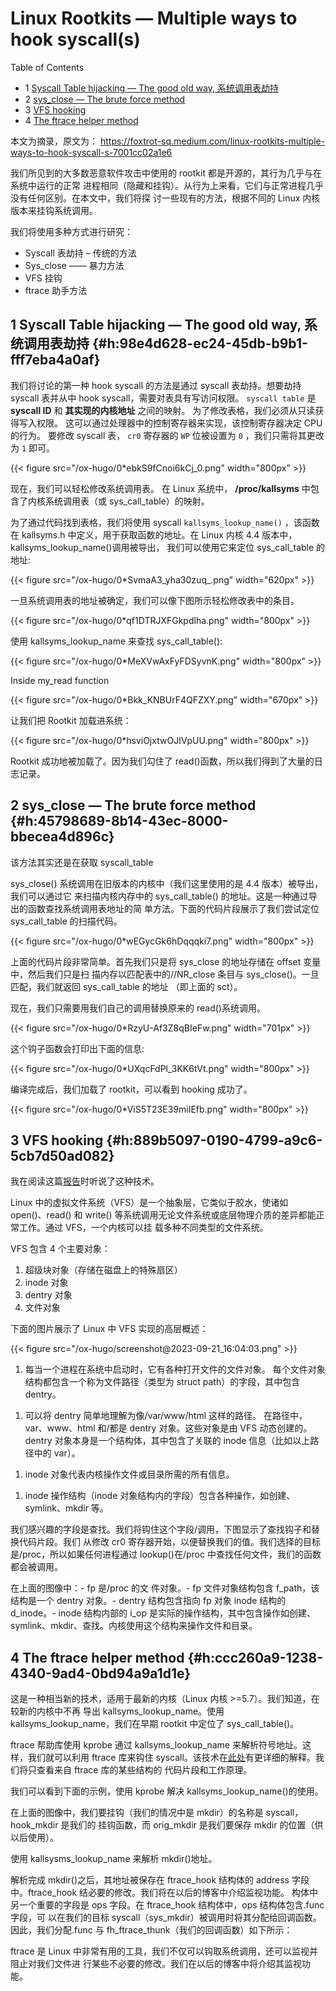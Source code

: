 # Linux Rootkits — Multiple ways to hook syscall(s)


<div class="ox-hugo-toc toc has-section-numbers">

<div class="heading">Table of Contents</div>

- <span class="section-num">1</span> [Syscall Table hijacking — The good old way, 系统调用表劫持](#h:98e4d628-ec24-45db-b9b1-fff7eba4a0af)
- <span class="section-num">2</span> [sys_close — The brute force method](#h:45798689-8b14-43ec-8000-bbecea4d896c)
- <span class="section-num">3</span> [VFS hooking](#h:889b5097-0190-4799-a9c6-5cb7d50ad082)
- <span class="section-num">4</span> [The ftrace helper method](#h:ccc260a9-1238-4340-9ad4-0bd94a9a1d1e)

</div>
<!--endtoc-->


本文为摘录，原文为： https://foxtrot-sq.medium.com/linux-rootkits-multiple-ways-to-hook-syscall-s-7001cc02a1e6

我们所见到的大多数恶意软件攻击中使用的 rootkit 都是开源的，其行为几乎与在系统中运行的正常
进程相同（隐藏和挂钩）。从行为上来看，它们与正常进程几乎没有任何区别。在本文中，我们将探
讨一些现有的方法，根据不同的 Linux 内核版本来挂钩系统调用。

我们将使用多种方式进行研究：

-   Syscall 表劫持 &#x2013; 传统的方法
-   Sys_close —— 暴力方法
-   VFS 挂钩
-   ftrace 助手方法


## <span class="section-num">1</span> Syscall Table hijacking — The good old way, 系统调用表劫持 {#h:98e4d628-ec24-45db-b9b1-fff7eba4a0af}

我们将讨论的第一种 hook syscall 的方法是通过 syscall 表劫持。想要劫持 syscall 表并从中 hook syscall，需要对表具有写访问权限。
`syscall table` 是 **syscall ID** 和 **其实现的内核地址** 之间的映射。
为了修改表格，我们必须从只读获得写入权限。 这可以通过处理器中的控制寄存器来实现，该控制寄存器决定 CPU 的行为。
要修改 syscall 表， `cr0` 寄存器的 `WP` 位被设置为 `0` ，我们只需将其更改为 `1` 即可。

{{< figure src="/ox-hugo/0*ebkS9fCnoi6kCj_0.png" width="800px" >}}

现在，我们可以轻松修改系统调用表。
在 Linux 系统中， **/proc/kallsyms** 中包含了内核系统调用表（或 sys_call_table）的映射。

为了通过代码找到表格，我们将使用 syscall `kallsyms_lookup_name()` ，该函数在 kallsyms.h
中定义，用于获取函数的地址。在 Linux 内核 4.4 版本中，kallsyms_lookup_name()调用被导出，
我们可以使用它来定位 sys_call_table 的地址:

{{< figure src="/ox-hugo/0*SvmaA3_yha30zuq_.png" width="620px" >}}

一旦系统调用表的地址被确定，我们可以像下图所示轻松修改表中的条目。

{{< figure src="/ox-hugo/0*qf1DTRJXFGkpdlha.png" width="800px" >}}

使用 kallsyms_lookup_name 来查找 sys_call_table():

{{< figure src="/ox-hugo/0*MeXVwAxFyFDSyvnK.png" width="800px" >}}

Inside my_read function

{{< figure src="/ox-hugo/0*Bkk_KNBUrF4QFZXY.png" width="670px" >}}

让我们把 Rootkit 加载进系统：

{{< figure src="/ox-hugo/0*hsviOjxtwOJIVpUU.png" width="800px" >}}

Rootkit 成功地被加载了。因为我们勾住了 read()函数，所以我们得到了大量的日志记录。


## <span class="section-num">2</span> sys_close — The brute force method {#h:45798689-8b14-43ec-8000-bbecea4d896c}

该方法其实还是在获取 syscall_table

sys_close() 系统调用在旧版本的内核中（我们这里使用的是 4.4 版本）被导出，我们可以通过它
来扫描内核内存中的 sys_call_table() 的地址。这是一种通过导出的函数查找系统调用表地址的简
单方法。下面的代码片段展示了我们尝试定位 sys_call_table 的扫描代码。

{{< figure src="/ox-hugo/0*wEGycGk6hDqqqki7.png" width="800px" >}}

上面的代码片段非常简单。首先我们只是将 sys_close 的地址存储在 offset 变量中，然后我们只是扫
描内存以匹配表中的//NR_close 条目与 sys_close()。一旦匹配，我们就返回 sys_call_table 的地址
（即上面的 sct）。

现在，我们只需要用我们自己的调用替换原来的 read()系统调用。

{{< figure src="/ox-hugo/0*RzyU-Af3Z8qBIeFw.png" width="701px" >}}

这个钩子函数会打印出下面的信息:

{{< figure src="/ox-hugo/0*UXqcFdPl_3KK6tVt.png" width="800px" >}}

编译完成后，我们加载了 rootkit，可以看到 hooking 成功了。

{{< figure src="/ox-hugo/0*ViS5T23E39miIEfb.png" width="800px" >}}


## <span class="section-num">3</span> VFS hooking {#h:889b5097-0190-4799-a9c6-5cb7d50ad082}

我在阅读这篇[报告](https://media.defense.gov/2020/Aug/13/2002476465/-1/-1/0/CSA_DROVORUB_RUSSIAN_GRU_MALWARE_AUG_2020.PDF)时听说了这种技术。

Linux 中的虚拟文件系统（VFS）是一个抽象层，它类似于胶水，使诸如 open()、read() 和
write() 等系统调用无论文件系统或底层物理介质的差异都能正常工作。通过 VFS，一个内核可以挂
载多种不同类型的文件系统。

VFS 包含 4 个主要对象：

1.  超级块对象（存储在磁盘上的特殊扇区）
2.  inode 对象
3.  dentry 对象
4.  文件对象

下面的图片展示了 Linux 中 VFS 实现的高层概述：

<a id="figure--fig:screenshot@2023-09-21-16:04:03"></a>

{{< figure src="/ox-hugo/screenshot@2023-09-21_16:04:03.png" >}}

1.  每当一个进程在系统中启动时，它有各种打开文件的文件对象。
    每个文件对象结构都包含一个称为文件路径（类型为 struct path）的字段，其中包含 dentry。

<!--listend-->

1.  可以将 dentry 简单地理解为像/var/www/html 这样的路径。
    在路径中，var、www、html 和/都是 dentry 对象。这些对象是由 VFS 动态创建的。
    dentry 对象本身是一个结构体，其中包含了关联的 inode 信息（比如以上路径中的 var）。

<!--listend-->

1.  inode 对象代表内核操作文件或目录所需的所有信息。

<!--listend-->

1.  inode 操作结构（inode 对象结构内的字段）包含各种操作，如创建、symlink、mkdir 等。

我们感兴趣的字段是查找。我们将钩住这个字段/调用，下图显示了查找钩子和替换代码片段。我们
从修改 cr0 寄存器开始，以便替换我们的值。我们选择的目标是/proc，所以如果任何进程通过
lookup()在/proc 中查找任何文件，我们的函数都会被调用。

在上面的图像中：- fp 是/proc 的文
件对象。- fp 文件对象结构包含 f_path，该结构是一个 dentry 对象。- dentry 结构包含指向 fp
对象 inode 结构的 d_inode。- inode 结构内部的 i_op 是实际的操作结构，其中包含操作如创建、
symlink、mkdir、查找。内核使用这个结构来操作文件和目录。


## <span class="section-num">4</span> The ftrace helper method {#h:ccc260a9-1238-4340-9ad4-0bd94a9a1d1e}

这是一种相当新的技术，适用于最新的内核（Linux 内核 &gt;=5.7）。我们知道，在较新的内核中不再
导出 kallsyms_lookup_name。使用 kallsyms_lookup_name，我们在早期 rootkit 中定位了
sys_call_table()。

ftrace 帮助库使用 kprobe 通过 kallsyms_lookup_name 来解析符号地址。这样，我们就可以利用
ftrace 库来钩住 syscall。该技术在[此处](https://xcellerator.github.io/posts/linux_rootkits_11/)有更详细的解释。我们将只查看来自 ftrace 库的某些结构的
代码片段和工作原理。

我们可以看到下面的示例，使用 kprobe 解决 kallsyms_lookup_name()的使用。

在上面的图像中，我们要挂钩（我们的情况中是 mkdir）的名称是 syscall，hook_mkdir 是我们的
挂钩函数，而 orig_mkdir 是我们要保存 mkdir 的位置（供以后使用）。

使用 kallsysms_lookup_name 来解析 mkdir()地址。

解析完成 mkdir()之后，其地址被保存在 ftrace_hook 结构体的 address 字段中。ftrace_hook 结必要的修改。我们将在以后的博客中介绍监视功能。
构体中另一个重要的字段是 ops 字段。在 ftrace_hook 结构体中，ops 结构体包含.func 字段，可
以在我们的目标 syscall（sys_mkdir）被调用时将其分配给回调函数。因此，我们分配.func 与
fh_ftrace_thunk（我们的回调函数）如下所示：

ftrace 是 Linux 中非常有用的工具，我们不仅可以钩取系统调用，还可以监视并阻止对我们文件进
行某些不必要的修改。我们在以后的博客中将介绍其监视功能。

